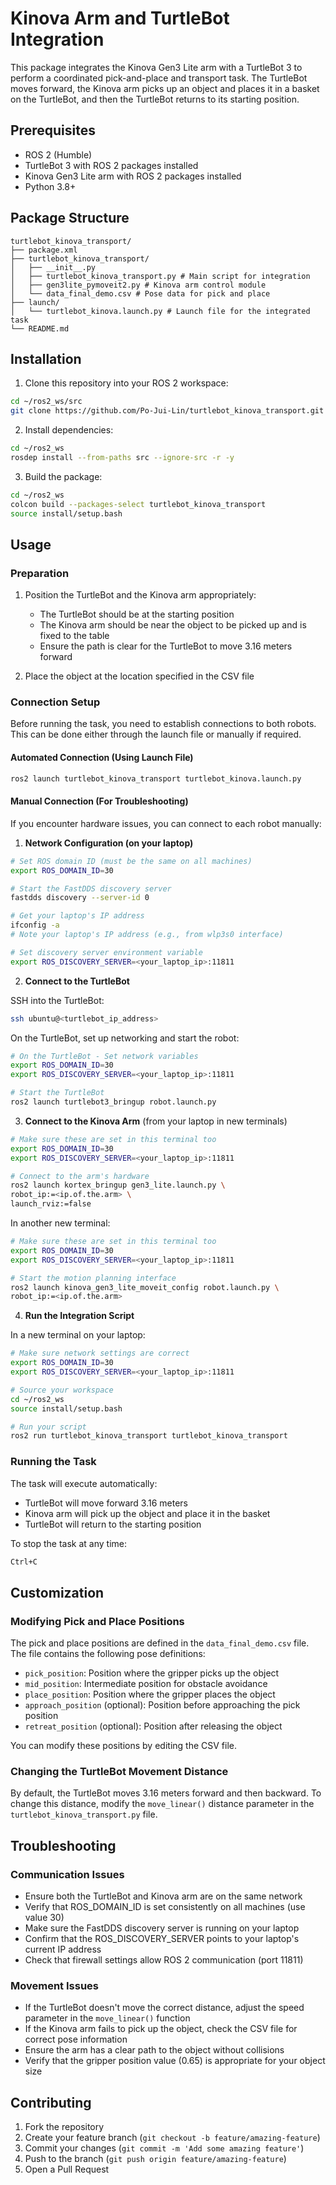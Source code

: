 # Kinova Arm and TurtleBot Integration

This package integrates the Kinova Gen3 Lite arm with a TurtleBot 3 to perform a coordinated pick-and-place and transport task. The TurtleBot moves forward, the Kinova arm picks up an object and places it in a basket on the TurtleBot, and then the TurtleBot returns to its starting position.

## Prerequisites

- ROS 2 (Humble)
- TurtleBot 3 with ROS 2 packages installed
- Kinova Gen3 Lite arm with ROS 2 packages installed
- Python 3.8+

## Package Structure

```
turtlebot_kinova_transport/
├── package.xml
├── turtlebot_kinova_transport/
│   ├── __init__.py
│   ├── turtlebot_kinova_transport.py # Main script for integration
│   ├── gen3lite_pymoveit2.py # Kinova arm control module
│   └── data_final_demo.csv # Pose data for pick and place
├── launch/
│   └── turtlebot_kinova.launch.py # Launch file for the integrated task
└── README.md
```

## Installation

1. Clone this repository into your ROS 2 workspace:
```bash
cd ~/ros2_ws/src
git clone https://github.com/Po-Jui-Lin/turtlebot_kinova_transport.git
```

2. Install dependencies:
```bash
cd ~/ros2_ws
rosdep install --from-paths src --ignore-src -r -y
```

3. Build the package:
```bash
cd ~/ros2_ws
colcon build --packages-select turtlebot_kinova_transport
source install/setup.bash
```

## Usage

### Preparation

1. Position the TurtleBot and the Kinova arm appropriately:
   - The TurtleBot should be at the starting position
   - The Kinova arm should be near the object to be picked up and is fixed to the table
   - Ensure the path is clear for the TurtleBot to move 3.16 meters forward

2. Place the object at the location specified in the CSV file

### Connection Setup

Before running the task, you need to establish connections to both robots. This can be done either through the launch file or manually if required.

#### Automated Connection (Using Launch File)

```bash
ros2 launch turtlebot_kinova_transport turtlebot_kinova.launch.py
```

#### Manual Connection (For Troubleshooting)

If you encounter hardware issues, you can connect to each robot manually:

1. **Network Configuration (on your laptop)**

```bash
# Set ROS domain ID (must be the same on all machines)
export ROS_DOMAIN_ID=30

# Start the FastDDS discovery server
fastdds discovery --server-id 0

# Get your laptop's IP address
ifconfig -a
# Note your laptop's IP address (e.g., from wlp3s0 interface)

# Set discovery server environment variable
export ROS_DISCOVERY_SERVER=<your_laptop_ip>:11811
```

2. **Connect to the TurtleBot**

SSH into the TurtleBot:
```bash
ssh ubuntu@<turtlebot_ip_address>
```

On the TurtleBot, set up networking and start the robot:
```bash
# On the TurtleBot - Set network variables
export ROS_DOMAIN_ID=30
export ROS_DISCOVERY_SERVER=<your_laptop_ip>:11811

# Start the TurtleBot
ros2 launch turtlebot3_bringup robot.launch.py
```

3. **Connect to the Kinova Arm** (from your laptop in new terminals)

```bash
# Make sure these are set in this terminal too
export ROS_DOMAIN_ID=30
export ROS_DISCOVERY_SERVER=<your_laptop_ip>:11811

# Connect to the arm's hardware
ros2 launch kortex_bringup gen3_lite.launch.py \
robot_ip:=<ip.of.the.arm> \
launch_rviz:=false
```

In another new terminal:
```bash
# Make sure these are set in this terminal too
export ROS_DOMAIN_ID=30
export ROS_DISCOVERY_SERVER=<your_laptop_ip>:11811

# Start the motion planning interface
ros2 launch kinova_gen3_lite_moveit_config robot.launch.py \
robot_ip:=<ip.of.the.arm>
```

4. **Run the Integration Script**

In a new terminal on your laptop:
```bash
# Make sure network settings are correct
export ROS_DOMAIN_ID=30
export ROS_DISCOVERY_SERVER=<your_laptop_ip>:11811

# Source your workspace
cd ~/ros2_ws
source install/setup.bash

# Run your script
ros2 run turtlebot_kinova_transport turtlebot_kinova_transport
```

### Running the Task

The task will execute automatically:
- TurtleBot will move forward 3.16 meters
- Kinova arm will pick up the object and place it in the basket
- TurtleBot will return to the starting position

To stop the task at any time:
```bash
Ctrl+C
```

## Customization

### Modifying Pick and Place Positions

The pick and place positions are defined in the `data_final_demo.csv` file. The file contains the following pose definitions:
- `pick_position`: Position where the gripper picks up the object
- `mid_position`: Intermediate position for obstacle avoidance
- `place_position`: Position where the gripper places the object
- `approach_position` (optional): Position before approaching the pick position
- `retreat_position` (optional): Position after releasing the object

You can modify these positions by editing the CSV file.

### Changing the TurtleBot Movement Distance

By default, the TurtleBot moves 3.16 meters forward and then backward. To change this distance, modify the `move_linear()` distance parameter in the `turtlebot_kinova_transport.py` file.

## Troubleshooting

### Communication Issues

- Ensure both the TurtleBot and Kinova arm are on the same network
- Verify that ROS_DOMAIN_ID is set consistently on all machines (use value 30)
- Make sure the FastDDS discovery server is running on your laptop
- Confirm that the ROS_DISCOVERY_SERVER points to your laptop's current IP address
- Check that firewall settings allow ROS 2 communication (port 11811)

### Movement Issues

- If the TurtleBot doesn't move the correct distance, adjust the speed parameter in the `move_linear()` function
- If the Kinova arm fails to pick up the object, check the CSV file for correct pose information
- Ensure the arm has a clear path to the object without collisions
- Verify that the gripper position value (0.65) is appropriate for your object size

## Contributing

1. Fork the repository
2. Create your feature branch (`git checkout -b feature/amazing-feature`)
3. Commit your changes (`git commit -m 'Add some amazing feature'`)
4. Push to the branch (`git push origin feature/amazing-feature`)
5. Open a Pull Request